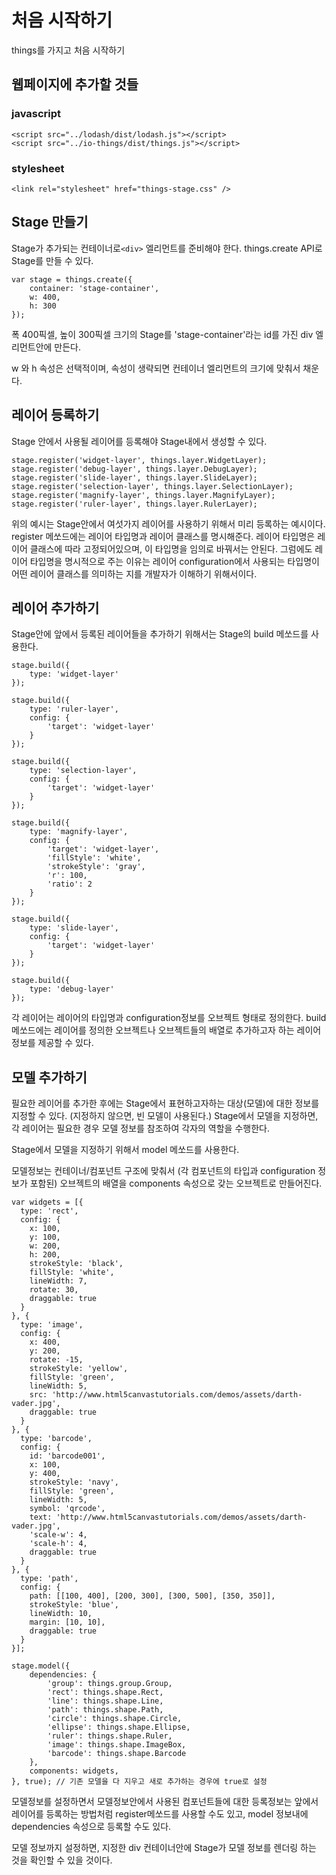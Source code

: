 # 처음 시작하기
things를 가지고 처음 시작하기
## 웹페이지에 추가할 것들
### javascript
```
<script src="../lodash/dist/lodash.js"></script>
<script src="../io-things/dist/things.js"></script>
```
### stylesheet
```
<link rel="stylesheet" href="things-stage.css" />
```
## Stage 만들기
Stage가 추가되는 컨테이너로`<div>` 엘리먼트를 준비해야 한다.
things.create API로 Stage를 만들 수 있다.
```
var stage = things.create({
    container: 'stage-container',
    w: 400,
    h: 300
});
```
폭 400픽셀, 높이 300픽셀 크기의 Stage를 'stage-container'라는 id를 가진 div 엘리먼트안에 만든다.

w 와 h 속성은 선택적이며, 속성이 생략되면 컨테이너 엘리먼트의 크기에 맞춰서 채운다.

## 레이어 등록하기
Stage 안에서 사용될 레이어를 등록해야 Stage내에서 생성할 수 있다.

```
stage.register('widget-layer', things.layer.WidgetLayer);
stage.register('debug-layer', things.layer.DebugLayer);
stage.register('slide-layer', things.layer.SlideLayer);
stage.register('selection-layer', things.layer.SelectionLayer);
stage.register('magnify-layer', things.layer.MagnifyLayer);
stage.register('ruler-layer', things.layer.RulerLayer);
```

위의 예시는 Stage안에서 여섯가지 레이어를 사용하기 위해서 미리 등록하는 예시이다.
register 메쏘드에는 레이어 타입명과 레이어 클래스를 명시해준다.
레이어 타입명은 레이어 클래스에 따라 고정되어있으며, 이 타입명을 임의로 바꿔서는 안된다. 그럼에도 레이어 타입명을 명시적으로 주는 이유는 레이어 configuration에서 사용되는 타입명이 어떤 레이어 클래스를 의미하는 지를 개발자가 이해하기 위해서이다.

## 레이어 추가하기
Stage안에 앞에서 등록된 레이어들을 추가하기 위해서는 Stage의 build 메쏘드를 사용한다.

```
stage.build({
    type: 'widget-layer'
});

stage.build({
    type: 'ruler-layer',
    config: {
        'target': 'widget-layer'
    }
});

stage.build({
    type: 'selection-layer',
    config: {
        'target': 'widget-layer'
    }
});

stage.build({
    type: 'magnify-layer',
    config: {
        'target': 'widget-layer',
        'fillStyle': 'white',
        'strokeStyle': 'gray',
        'r': 100,
        'ratio': 2
    }
});

stage.build({
    type: 'slide-layer',
    config: {
        'target': 'widget-layer'
    }
});

stage.build({
    type: 'debug-layer'
});
```

각 레이어는 레이어의 타입명과 configuration정보를 오브젝트 형태로 정의한다.
build 메쏘드에는 레이어를 정의한 오브젝트나 오브젝트들의 배열로 추가하고자 하는 레이어 정보를 제공할 수 있다.

## 모델 추가하기
필요한 레이어를 추가한 후에는 Stage에서 표현하고자하는 대상(모델)에 대한 정보를 지정할 수 있다. (지정하지 않으면, 빈 모델이 사용된다.)
Stage에서 모델을 지정하면, 각 레이어는 필요한 경우 모델 정보를 참조하여 각자의 역할을 수행한다.

Stage에서 모델을 지정하기 위해서 model 메쏘드를 사용한다.

모델정보는 컨테이너/컴포넌트 구조에 맞춰서 (각 컴포넌트의 타입과 configuration 정보가 포함된) 오브젝트의 배열을 components 속성으로 갖는 오브젝트로 만들어진다.

```
var widgets = [{
  type: 'rect',
  config: {
    x: 100,
    y: 100,
    w: 200,
    h: 200,
    strokeStyle: 'black',
    fillStyle: 'white',
    lineWidth: 7,
    rotate: 30,
    draggable: true
  }
}, {
  type: 'image',
  config: {
    x: 400,
    y: 200,
    rotate: -15,
    strokeStyle: 'yellow',
    fillStyle: 'green',
    lineWidth: 5,
    src: 'http://www.html5canvastutorials.com/demos/assets/darth-vader.jpg',
    draggable: true
  }
}, {
  type: 'barcode',
  config: {
    id: 'barcode001',
    x: 100,
    y: 400,
    strokeStyle: 'navy',
    fillStyle: 'green',
    lineWidth: 5,
    symbol: 'qrcode',
    text: 'http://www.html5canvastutorials.com/demos/assets/darth-vader.jpg',
    'scale-w': 4,
    'scale-h': 4,
    draggable: true
  }
}, {
  type: 'path',
  config: {
    path: [[100, 400], [200, 300], [300, 500], [350, 350]],
    strokeStyle: 'blue',
    lineWidth: 10,
    margin: [10, 10],
    draggable: true
  }
}];

stage.model({
    dependencies: {
        'group': things.group.Group,
        'rect': things.shape.Rect,
        'line': things.shape.Line,
        'path': things.shape.Path,
        'circle': things.shape.Circle,
        'ellipse': things.shape.Ellipse,
        'ruler': things.shape.Ruler,
        'image': things.shape.ImageBox,
        'barcode': things.shape.Barcode
    },
    components: widgets,
}, true); // 기존 모델을 다 지우고 새로 추가하는 경우에 true로 설정
```
모델정보를 설정하면서 모델정보안에서 사용된 컴포넌트들에 대한 등록정보는 앞에서 레이어를 등록하는 방법처럼 register메쏘드를 사용할 수도 있고, model 정보내에 dependencies 속성으로 등록할 수도 있다.

모델 정보까지 설정하면, 지정한 div 컨테이너안에 Stage가 모델 정보를 렌더링 하는 것을 확인할 수 있을 것이다.
